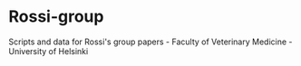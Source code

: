 # Rossi-group
Scripts and data for Rossi's group papers - Faculty of Veterinary Medicine - University of Helsinki
